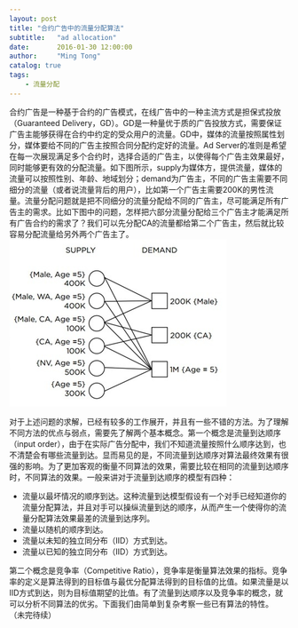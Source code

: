 ```yaml
---
layout: post
title: "合约广告中的流量分配算法"
subtitle:   "ad allocation"
date:       2016-01-30 12:00:00
author:     "Ming Tong"
catalog: true
tags:
    - 流量分配
---
```


合约广告是一种基于合约的广告模式，在线广告中的一种主流方式是担保式投放（Guaranteed Delivery，GD）。GD是一种量优于质的广告投放方式，需要保证广告主能够获得在合约中约定的受众用户的流量。GD中，媒体的流量按照属性划分，媒体要给不同的广告主按照合同分配约定好的流量。Ad Server的准则是希望在每一次展现满足多个合约时，选择合适的广告主，以使得每个广告主效果最好，同时能够更有效的分配流量。如下图所示，supply为媒体方，提供流量，媒体的流量可以按照性别、年龄、地域划分；demand为广告主，不同的广告主需要不同细分的流量（或者说流量背后的用户），比如第一个广告主需要200K的男性流量。流量分配问题就是把不同细分的流量分配给不同的广告主，尽可能满足所有广告主的需求。比如下图中的问题，怎样把六部分流量分配给三个广告主才能满足所有广告合约的需求了？我们可以先分配CA的流量都给第二个广告主，然后就比较容易分配流量给另外两个广告主了。
![alocation](../img/ad_alocation.jpg)

对于上述问题的求解，已经有较多的工作展开，并且有一些不错的方法。为了理解不同方法的优点与弱点，需要先了解两个基本概念。第一个概念是流量到达顺序（input order），由于在实际广告分配中，我们不知道流量按照什么顺序达到，也不清楚会有哪些流量到达。显而易见的是，不同流量到达顺序对算法最终效果有很强的影响。为了更加客观的衡量不同算法的效果，需要比较在相同的流量到达顺序时，不同算法的效果。一般来讲对于流量到达顺序的模型有四种：

- 流量以最坏情况的顺序到达。这种流量到达模型假设有一个对手已经知道你的流量分配算法，并且对手可以操纵流量到达的顺序，从而产生一个使得你的流量分配算法效果最差的流量到达序列。
- 流量以随机的顺序到达。
- 流量以未知的独立同分布（IID）方式到达。
- 流量以已知的独立同分布（IID）方式到达。

第二个概念是竞争率（Competitive Ratio），竞争率是衡量算法效果的指标。竞争率的定义是算法得到的目标值与最优分配算法得到的目标值的比值。如果流量是以IID方式到达，则为目标值期望的比值。有了流量到达顺序以及竞争率的概念，就可以分析不同算法的优劣。下面我们由简单到复杂考察一些已有算法的特性。
（未完待续）
